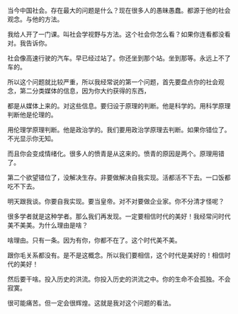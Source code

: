当今中国社会。存在最大的问题是什么？现在很多人的愚昧愚蠢。都源于他的社会观念。与他的方法。

我给人开了一门课。叫社会学视野与方法。这个社会你怎么看？如果你连看都没看对。我告诉你。

社会像高速行驶的汽车。早已经过站了。你还坐到那个站。坐到那等。永远上不了车的。

所以这个问题就比较严重，所以我经常说的第一个问题，首先要盘点你的社会观念，第二分类媒体的信息，因为你大约获得的东西，

都是从媒体上来的。对这些信息。要归设于原理的判断。他是科学的。用科学原理判断他是伦理的。

用伦理学原理判断。他是政治学的。我们要用政治学原理去判断。如果你错位了。不光显示你无知。

而且你会变成情绪化。很多人的愤青是从这来的。愤青的原因是两个。原理用错了。

第二个欲望错位了，没解决生存。非要做解决自我实现。活都活不下去。一口饭都吃不下去。

明天跟我谈。你要自我实现。要当皇帝。对不对要做企业家。你不分清才怪呢？

很多学者就是这种学者。那么我们再发现。一定要相信时代的美好！我经常问时代美不美美。为什么理由是啥？

啥理由。只有一条。因为有你，你都不在了。这个时代美不美。

跟你毛关系都没有。是不是这概念。所以我们要相信，这个时代是美好的！相信时代的美好！

然后要干啥。投入历史的洪流。你投入历史的洪流之中。你的生命不会孤独。不会寂寞。

很可能痛苦。但一定会很辉煌。这就是我对这个问题的看法。